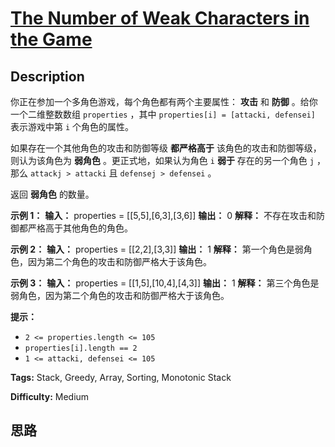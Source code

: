 # [The Number of Weak Characters in the Game][title]

## Description

你正在参加一个多角色游戏，每个角色都有两个主要属性： **攻击** 和 **防御** 。给你一个二维整数数组 `properties` ，其中
`properties[i] = [attacki, defensei]` 表示游戏中第 `i` 个角色的属性。

如果存在一个其他角色的攻击和防御等级 **都严格高于** 该角色的攻击和防御等级，则认为该角色为 **弱角色** 。更正式地，如果认为角色 `i`
**弱于** 存在的另一个角色 `j` ，那么 `attackj > attacki` 且 `defensej > defensei` 。

返回 **弱角色** 的数量。



**示例 1：**
            **输入：** properties = [[5,5],[6,3],[3,6]]    **输出：** 0    **解释：** 不存在攻击和防御都严格高于其他角色的角色。    

**示例 2：**
            **输入：** properties = [[2,2],[3,3]]    **输出：** 1    **解释：** 第一个角色是弱角色，因为第二个角色的攻击和防御严格大于该角色。    

**示例 3：**
            **输入：** properties = [[1,5],[10,4],[4,3]]    **输出：** 1    **解释：** 第三个角色是弱角色，因为第二个角色的攻击和防御严格大于该角色。    



**提示：**

  * `2 <= properties.length <= 105`
  * `properties[i].length == 2`
  * `1 <= attacki, defensei <= 105`


**Tags:** Stack, Greedy, Array, Sorting, Monotonic Stack

**Difficulty:** Medium

## 思路

[title]: https://leetcode-cn.com/problems/the-number-of-weak-characters-in-the-game
